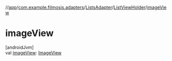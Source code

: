 //[app](../../../../index.md)/[com.example.filmosis.adapters](../../index.md)/[ListsAdapter](../index.md)/[ListViewHolder](index.md)/[imageView](image-view.md)

# imageView

[androidJvm]\
val [imageView](image-view.md): [ImageView](https://developer.android.com/reference/kotlin/android/widget/ImageView.html)

